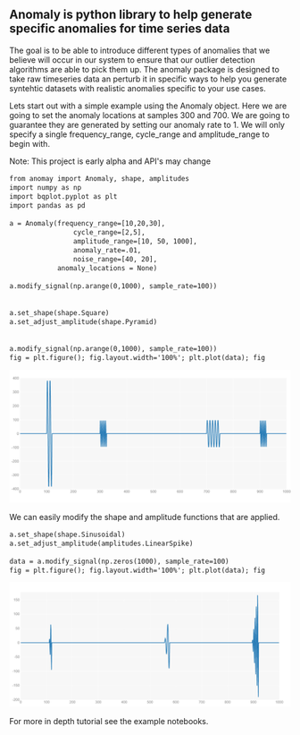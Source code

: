 
## Anomaly is python library to help generate specific anomalies for time series data

The goal is to be able to introduce different types of anomalies that we believe will occur in our system to ensure that our outlier detection algorithms are able to pick them up. The anomaly package is designed to take raw timeseries data an perturb it in specific ways to help you generate syntehtic datasets with realistic anomalies specific to your use cases. 

Lets start out with a simple example using the Anomaly object. Here we are going to set the anomaly locations at samples 300 and 700. We are going to guarantee they are generated by setting our anomaly rate to 1. We will only specify a single frequency_range, cycle_range and amplitude_range to begin with.

Note: This project is early alpha and API's may change

    from anomay import Anomaly, shape, amplitudes
    import numpy as np
    import bqplot.pyplot as plt
    import pandas as pd

    a = Anomaly(frequency_range=[10,20,30], 
                    cycle_range=[2,5],
                    amplitude_range=[10, 50, 1000],
                    anomaly_rate=.01,
                    noise_range=[40, 20],
                anomaly_locations = None)

    a.modify_signal(np.arange(0,1000), sample_rate=100))


    a.set_shape(shape.Square)
    a.set_adjust_amplitude(shape.Pyramid)


    a.modify_signal(np.arange(0,1000), sample_rate=100))
    fig = plt.figure(); fig.layout.width='100%'; plt.plot(data); fig


![Anomaly 1](/images/anomaly.png)

We can easily modify the shape and amplitude functions that are applied.

    a.set_shape(shape.Sinusoidal)
    a.set_adjust_amplitude(amplitudes.LinearSpike)

    data = a.modify_signal(np.zeros(1000), sample_rate=100)
    fig = plt.figure(); fig.layout.width='100%'; plt.plot(data); fig


![Anomaly 2](/images/anomaly2.png)

For more in depth tutorial see the example notebooks.
